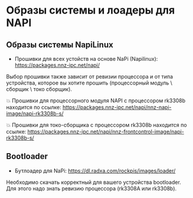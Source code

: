 # Образы системы и лоадеры для NAPI 

## Образы системы NapiLinux

- Прошивки для всех устойств на основе NaPi (Napilinux): https://packages.nnz-ipc.net/napi/
  
Выбор прошивки также зависит от ревизии процессора и от типа устройства, которое вы хотите прошить (процессорный модуль \ сборщик \ токо сборщик).

:boom: Прошивки для процессорного модуля NAPI с процессором rk3308b находится по ссылке: https://packages.nnz-ipc.net/napi/nnz-napi-image/napi-rk3308b-s/

:boom: Прошивки для токо-сборщика с процессором rk3308b находится по ссылке: https://packages.nnz-ipc.net/napi/nnz-frontcontrol-image/napi-rk3308b-s/


## Bootloader

- Бутлоадер для NaPi: https://dl.radxa.com/rockpis/images/loader/

Необходимо скачать корректный для вашего устройства bootloader. Для этого надо знать ревизию процессора (rk3308A или rk3308b).

 





